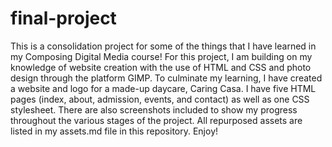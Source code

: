 # final-project
This is a consolidation project for some of the things that I have learned in my Composing Digital Media course! For this project, I am building on my knowledge of website creation with the use of HTML and CSS and photo design through the platform GIMP. To culminate my learning, I have created a website and logo for a made-up daycare, Caring Casa. I have five HTML pages (index, about, admission, events, and contact) as well as one CSS stylesheet. There are also screenshots included to show my progress throughout the various stages of the project. All repurposed assets are listed in my assets.md file in this repository. Enjoy!
